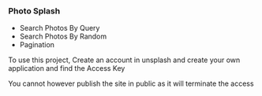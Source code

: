 ### Photo Splash

- Search Photos By Query
- Search Photos By Random
- Pagination

To use this project, Create an account in unsplash and create your own application and find the Access Key

You cannot however publish the site in public as it will terminate the access
